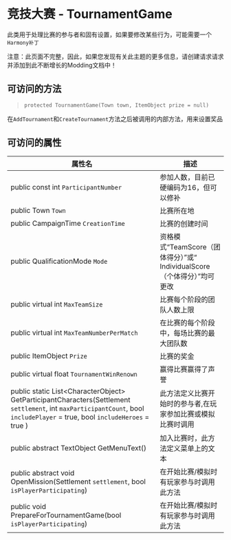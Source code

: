 # 竞技大赛 - TournamentGame

此类用于处理比赛的参与者和固有设置，如果要修改某些行为，可能需要一个`Harmony补丁`

注意：此页面不完整，因此，如果您发现有关此主题的更多信息，请创建请求请求并添加到此不断增长的Modding文档中！

## 可访问的方法

> `protected TournamentGame(Town town, ItemObject prize = null)`

在`AddTournament`和`CreateTournament`方法之后被调用的内部方法，用来设置奖品

## 可访问的属性

|属性名|描述|
|--|--|
|public const int `ParticipantNumber`|参加人数，目前已硬编码为16，但可以修补|
|public Town `Town`|比赛所在地|
|public CampaignTime `CreationTime`|比赛的创建时间|
|public QualificationMode `Mode`|资格模式“TeamScore（团体得分）”或“ IndividualScore（个体得分）”均可更改|
|public virtual int `MaxTeamSize`|比赛每个阶段的团队人数上限|
|public virtual int `MaxTeamNumberPerMatch`|在比赛的每个阶段中，每场比赛的最大团队数|
|public ItemObject `Prize`|比赛的奖金|
|public virtual float `TournamentWinRenown`|赢得比赛赢得了声誉|
|public static List\<CharacterObject\> GetParticipantCharacters(Settlement `settlement`, int `maxParticipantCount`, bool `includePlayer` = true, bool `includeHeroes` = true )|此方法定义比赛开始时的参与者,在玩家参加比赛或模拟比赛时调用|
|public abstract TextObject GetMenuText()|加入比赛时，此方法定义菜单上的文本|
|public abstract void OpenMission(Settlement `settlement`, bool `isPlayerParticipating`)|在开始比赛/模拟时有玩家参与时调用此方法|
|public void PrepareForTournamentGame(bool `isPlayerParticipating`)|在开始比赛/模拟时有玩家参与时调用此方法|
